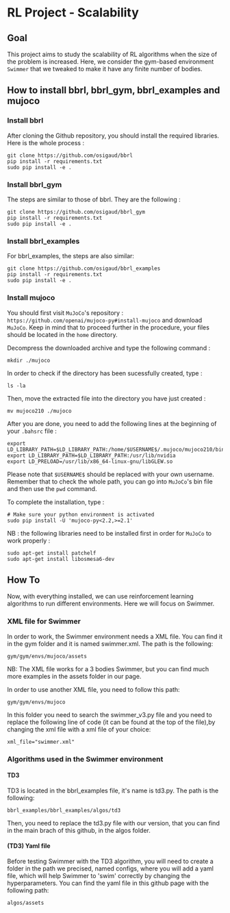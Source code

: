 # RL Project - Scalability

## Goal

This project aims to study the scalability of RL algorithms when the size of the problem is increased. Here, we consider the gym-based environment `Swimmer` that we tweaked to make it have any finite number of bodies.

## How to install bbrl, bbrl_gym, bbrl_examples and mujoco
### Install bbrl

After cloning the Github repository, you should install the required libraries. Here is the whole process :
```
git clone https://github.com/osigaud/bbrl
pip install -r requirements.txt
sudo pip install -e .
```


### Install bbrl_gym

The steps are similar to those of bbrl. They are the following :
```
git clone https://github.com/osigaud/bbrl_gym
pip install -r requirements.txt
sudo pip install -e .
```
### Install bbrl_examples
For bbrl_examples, the steps are also similar:
```
git clone https://github.com/osigaud/bbrl_examples
pip install -r requirements.txt
sudo pip install -e .
```

### Install mujoco

You should first visit `MuJoCo`'s repository : `https://github.com/openai/mujoco-py#install-mujoco` and download `MuJoCo`. Keep in mind that to proceed further in the procedure, your files should be located in the `home` directory.

Decompress the downloaded archive and type the following command : 
```
mkdir ./mujoco
```

In order to check if the directory has been sucessfully created, type :
```
ls -la
```

Then, move the extracted file into the directory you have just created :
```
mv mujoco210 ./mujoco
```

After you are done, you need to add the following lines at the beginning of your `.bahsrc` file :
```
export LD_LIBRARY_PATH=$LD_LIBRARY_PATH:/home/$USERNAME$/.mujoco/mujoco210/bin
export LD_LIBRARY_PATH=$LD_LIBRARY_PATH:/usr/lib/nvidia
export LD_PRELOAD=/usr/lib/x86_64-linux-gnu/libGLEW.so
```

Please note that `$USERNAME$` should be replaced with your own username. Remember that to check the whole path, you can go into `MuJoCo`'s bin file and then use the `pwd` command.

To complete the installation, type :
```
# Make sure your python environment is activated
sudo pip install -U 'mujoco-py<2.2,>=2.1'
```

NB : the following libraries need to be installed first in order for `MuJoCo` to work properly :
```
sudo apt-get install patchelf
sudo apt-get install libosmesa6-dev
```

## How To
Now, with everything installed, we can use reinforcement learning algorithms to run different environments. Here we will focus on Swimmer.

### XML file for Swimmer
In order to work, the Swimmer environment needs a XML file. You can find it in the gym folder and it is named swimmer.xml. The path is the following:
```
gym/gym/envs/mujoco/assets
```
NB: The XML file works for a 3 bodies Swimmer, but you can find much more examples in the assets folder in our page.

In order to use another XML file, you need to follow this path:
```
gym/gym/envs/mujoco
```
In this folder you need to search the swimmer_v3.py file and you need to replace the following line of code (it can be found at the top of the file),by changing the xml file with a xml file of your choice:
```
xml_file="swimmer.xml"
```
### Algorithms used in the Swimmer environment
#### TD3
TD3 is located in the bbrl_examples file, it's name is td3.py. The path is the following:
```
bbrl_examples/bbrl_examples/algos/td3
```
Then, you need to replace the td3.py file with our version, that you can find in the main brach of this github, in the algos folder.

#### (TD3) Yaml file
Before testing Swimmer with the TD3 algorithm, you will need to create a folder in the path we precised, named configs, where you will add a yaml file, which will help Swimmer to 'swim' correctly by changing the hyperparameters. You can find the yaml file in this github page with the following path:
```
algos/assets
```

